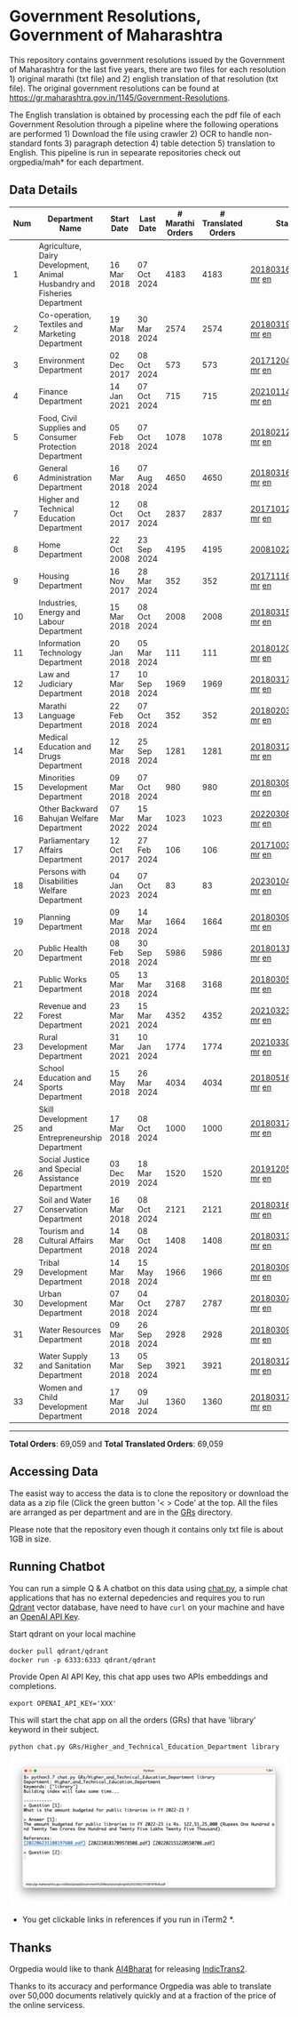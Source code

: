 # Government Resolutions, Government of Maharashtra

This repository contains government resolutions issued by the Government of Maharashtra for the last five years, there are two files for each resolution 1) original marathi (txt file) and 2) english translation of that resolution (txt file). The original government resolutions can be found at https://gr.maharashtra.gov.in/1145/Government-Resolutions.

The English translation is obtained by processing each the pdf file of each Government Resolution through a pipeline where the following operations are performed 1) Download the file using crawler 2) OCR to handle non-standard fonts 3) paragraph detection 4) table  detection 5) translation to English. This pipeline is run in sepearate repositories check out orgpedia/mah* for each department.


## Data Details

| Num | Department Name | Start Date | Last Date | # Marathi Orders | # Translated Orders | Starting Order | Last Order |
| --- | --------------- | ---------- | --------- | ---------------- | ------------------- | -------------- | ---------- |
| 1 | Agriculture, Dairy Development, Animal Husbandry and Fisheries Department | 16 Mar 2018 | 07 Oct 2024 | 4183 | 4183 | [201803161624182101.pdf](https://gr.maharashtra.gov.in/Site/Upload/Government%20Resolutions/English/201803161624182101.pdf) [mr](GRs/Agriculture,_Dairy_Development,_Animal_Husbandry_and_Fisheries_Department/201803161624182101.pdf.mr.txt) [en](GRs/Agriculture,_Dairy_Development,_Animal_Husbandry_and_Fisheries_Department/201803161624182101.pdf.en.txt) | [202410081152336701.pdf](https://gr.maharashtra.gov.in/Site/Upload/Government%20Resolutions/English/202410081152336701.pdf) [mr](GRs/Agriculture,_Dairy_Development,_Animal_Husbandry_and_Fisheries_Department/202410081152336701.pdf.mr.txt) [en](GRs/Agriculture,_Dairy_Development,_Animal_Husbandry_and_Fisheries_Department/202410081152336701.pdf.en.txt) |
| 2 | Co-operation, Textiles and Marketing Department | 19 Mar 2018 | 30 Mar 2024 | 2574 | 2574 | [201803191257576702.pdf](https://gr.maharashtra.gov.in/Site/Upload/Government%20Resolutions/English/201803191257576702.pdf) [mr](GRs/Co-operation,_Textiles_and_Marketing_Department/201803191257576702.pdf.mr.txt) [en](GRs/Co-operation,_Textiles_and_Marketing_Department/201803191257576702.pdf.en.txt) | [202403301836591302.pdf](https://gr.maharashtra.gov.in/Site/Upload/Government%20Resolutions/English/202403301836591302.pdf) [mr](GRs/Co-operation,_Textiles_and_Marketing_Department/202403301836591302.pdf.mr.txt) [en](GRs/Co-operation,_Textiles_and_Marketing_Department/202403301836591302.pdf.en.txt) |
| 3 | Environment Department | 02 Dec 2017 | 08 Oct 2024 | 573 | 573 | [201712041147216904.pdf](https://gr.maharashtra.gov.in/Site/Upload/Government%20Resolutions/English/201712041147216904.pdf) [mr](GRs/Environment_Department/201712041147216904.pdf.mr.txt) [en](GRs/Environment_Department/201712041147216904.pdf.en.txt) | [202410081251449804.pdf](https://gr.maharashtra.gov.in/Site/Upload/Government%20Resolutions/English/202410081251449804.pdf) [mr](GRs/Environment_Department/202410081251449804.pdf.mr.txt) [en](GRs/Environment_Department/202410081251449804.pdf.en.txt) |
| 4 | Finance Department | 14 Jan 2021 | 07 Oct 2024 | 715 | 715 | [202101141237329905.pdf](https://gr.maharashtra.gov.in/Site/Upload/Government%20Resolutions/English/202101141237329905.pdf) [mr](GRs/Finance_Department/202101141237329905.pdf.mr.txt) [en](GRs/Finance_Department/202101141237329905.pdf.en.txt) | [202410071607147505.pdf](https://gr.maharashtra.gov.in/Site/Upload/Government%20Resolutions/English/202410071607147505.pdf) [mr](GRs/Finance_Department/202410071607147505.pdf.mr.txt) [en](GRs/Finance_Department/202410071607147505.pdf.en.txt) |
| 5 | Food, Civil Supplies and Consumer Protection Department | 05 Feb 2018 | 07 Oct 2024 | 1078 | 1078 | [201802121244545806.pdf](https://gr.maharashtra.gov.in/Site/Upload/Government%20Resolutions/English/201802121244545806.pdf) [mr](GRs/Food,_Civil_Supplies_and_Consumer_Protection_Department/201802121244545806.pdf.mr.txt) [en](GRs/Food,_Civil_Supplies_and_Consumer_Protection_Department/201802121244545806.pdf.en.txt) | [202410041843475606.pdf](https://gr.maharashtra.gov.in/Site/Upload/Government%20Resolutions/English/202410041843475606.pdf) [mr](GRs/Food,_Civil_Supplies_and_Consumer_Protection_Department/202410041843475606.pdf.mr.txt) [en](GRs/Food,_Civil_Supplies_and_Consumer_Protection_Department/202410041843475606.pdf.en.txt) |
| 6 | General Administration Department | 16 Mar 2018 | 07 Aug 2024 | 4650 | 4650 | [201803161224022707.pdf](https://gr.maharashtra.gov.in/Site/Upload/Government%20Resolutions/English/201803161224022707.pdf) [mr](GRs/General_Administration_Department/201803161224022707.pdf.mr.txt) [en](GRs/General_Administration_Department/201803161224022707.pdf.en.txt) | [202408071601130307.pdf](https://gr.maharashtra.gov.in/Site/Upload/Government%20Resolutions/English/202408071601130307...pdf) [mr](GRs/General_Administration_Department/202408071601130307.pdf.mr.txt) [en](GRs/General_Administration_Department/202408071601130307.pdf.en.txt) |
| 7 | Higher and Technical Education Department | 12 Oct 2017 | 08 Oct 2024 | 2837 | 2837 | [201710121514029708.pdf](https://gr.maharashtra.gov.in/Site/Upload/Government%20Resolutions/English/201710121514029708.pdf) [mr](GRs/Higher_and_Technical_Education_Department/201710121514029708.pdf.mr.txt) [en](GRs/Higher_and_Technical_Education_Department/201710121514029708.pdf.en.txt) | [202410081526191108.pdf](https://gr.maharashtra.gov.in/Site/Upload/Government%20Resolutions/English/202410081526191108.pdf) [mr](GRs/Higher_and_Technical_Education_Department/202410081526191108.pdf.mr.txt) [en](GRs/Higher_and_Technical_Education_Department/202410081526191108.pdf.en.txt) |
| 8 | Home Department | 22 Oct 2008 | 23 Sep 2024 | 4195 | 4195 | [20081022.pdf](https://gr.maharashtra.gov.in/Site/Upload/Government%20Resolutions/English/20081022.pdf) [mr](GRs/Home_Department/20081022.pdf.mr.txt) [en](GRs/Home_Department/20081022.pdf.en.txt) | [202409231507589529.pdf](https://gr.maharashtra.gov.in/Site/Upload/Government%20Resolutions/English/202409231507589529.pdf) [mr](GRs/Home_Department/202409231507589529.pdf.mr.txt) [en](GRs/Home_Department/202409231507589529.pdf.en.txt) |
| 9 | Housing Department | 16 Nov 2017 | 28 Mar 2024 | 352 | 352 | [201711161447076609.pdf](https://gr.maharashtra.gov.in/Site/Upload/Government%20Resolutions/English/201711161447076609.pdf) [mr](GRs/Housing_Department/201711161447076609.pdf.mr.txt) [en](GRs/Housing_Department/201711161447076609.pdf.en.txt) | [202403281255554909.pdf](https://gr.maharashtra.gov.in/Site/Upload/Government%20Resolutions/English/202403281255554909.pdf) [mr](GRs/Housing_Department/202403281255554909.pdf.mr.txt) [en](GRs/Housing_Department/202403281255554909.pdf.en.txt) |
| 10 | Industries, Energy and Labour Department | 15 Mar 2018 | 08 Oct 2024 | 2008 | 2008 | [201803151204055010.pdf](https://gr.maharashtra.gov.in/Site/Upload/Government%20Resolutions/English/201803151204055010.pdf) [mr](GRs/Industries,_Energy_and_Labour_Department/201803151204055010.pdf.mr.txt) [en](GRs/Industries,_Energy_and_Labour_Department/201803151204055010.pdf.en.txt) | [202410081810393410.pdf](https://gr.maharashtra.gov.in/Site/Upload/Government%20Resolutions/English/202410081810393410.pdf) [mr](GRs/Industries,_Energy_and_Labour_Department/202410081810393410.pdf.mr.txt) [en](GRs/Industries,_Energy_and_Labour_Department/202410081810393410.pdf.en.txt) |
| 11 | Information Technology Department | 20 Jan 2018 | 05 Mar 2024 | 111 | 111 | [201801201843024511.pdf](https://gr.maharashtra.gov.in/Site/Upload/Government%20Resolutions/English/201801201843024511.pdf) [mr](GRs/Information_Technology_Department/201801201843024511.pdf.mr.txt) [en](GRs/Information_Technology_Department/201801201843024511.pdf.en.txt) | [202403051249430211.pdf](https://gr.maharashtra.gov.in/Site/Upload/Government%20Resolutions/English/202403051249430211.pdf) [mr](GRs/Information_Technology_Department/202403051249430211.pdf.mr.txt) [en](GRs/Information_Technology_Department/202403051249430211.pdf.en.txt) |
| 12 | Law and Judiciary Department | 17 Mar 2018 | 10 Sep 2024 | 1969 | 1969 | [201803171129290212.pdf](https://gr.maharashtra.gov.in/Site/Upload/Government%20Resolutions/English/201803171129290212.pdf) [mr](GRs/Law_and_Judiciary_Department/201803171129290212.pdf.mr.txt) [en](GRs/Law_and_Judiciary_Department/201803171129290212.pdf.en.txt) | [202409101528536812.pdf](https://gr.maharashtra.gov.in/Site/Upload/Government%20Resolutions/English/202409101528536812.pdf) [mr](GRs/Law_and_Judiciary_Department/202409101528536812.pdf.mr.txt) [en](GRs/Law_and_Judiciary_Department/202409101528536812.pdf.en.txt) |
| 13 | Marathi Language Department | 22 Feb 2018 | 07 Oct 2024 | 352 | 352 | [201802031549154233.pdf](https://gr.maharashtra.gov.in/Site/Upload/Government%20Resolutions/English/201802031549154233.pdf) [mr](GRs/Marathi_Language_Department/201802031549154233.pdf.mr.txt) [en](GRs/Marathi_Language_Department/201802031549154233.pdf.en.txt) | [202410071130311433.pdf](https://gr.maharashtra.gov.in/Site/Upload/Government%20Resolutions/English/202410071130311433.pdf) [mr](GRs/Marathi_Language_Department/202410071130311433.pdf.mr.txt) [en](GRs/Marathi_Language_Department/202410071130311433.pdf.en.txt) |
| 14 | Medical Education and Drugs Department | 12 Mar 2018 | 25 Sep 2024 | 1281 | 1281 | [201803121137094813.pdf](https://gr.maharashtra.gov.in/Site/Upload/Government%20Resolutions/English/201803121137094813.pdf) [mr](GRs/Medical_Education_and_Drugs_Department/201803121137094813.pdf.mr.txt) [en](GRs/Medical_Education_and_Drugs_Department/201803121137094813.pdf.en.txt) | [202409251301194513.pdf](https://gr.maharashtra.gov.in/Site/Upload/Government%20Resolutions/English/202409251301194513.pdf) [mr](GRs/Medical_Education_and_Drugs_Department/202409251301194513.pdf.mr.txt) [en](GRs/Medical_Education_and_Drugs_Department/202409251301194513.pdf.en.txt) |
| 15 | Minorities Development Department | 09 Mar 2018 | 07 Oct 2024 | 980 | 980 | [201803091218355314.pdf](https://gr.maharashtra.gov.in/Site/Upload/Government%20Resolutions/English/201803091218355314.pdf) [mr](GRs/Minorities_Development_Department/201803091218355314.pdf.mr.txt) [en](GRs/Minorities_Development_Department/201803091218355314.pdf.en.txt) | [202410071721546214.pdf](https://gr.maharashtra.gov.in/Site/Upload/Government%20Resolutions/English/202410071721546214.pdf) [mr](GRs/Minorities_Development_Department/202410071721546214.pdf.mr.txt) [en](GRs/Minorities_Development_Department/202410071721546214.pdf.en.txt) |
| 16 | Other Backward Bahujan Welfare Department | 07 Mar 2022 | 15 Mar 2024 | 1023 | 1023 | [202203081752439334.pdf](https://gr.maharashtra.gov.in/Site/Upload/Government%20Resolutions/English/202203081752439334.pdf) [mr](GRs/Other_Backward_Bahujan_Welfare_Department/202203081752439334.pdf.mr.txt) [en](GRs/Other_Backward_Bahujan_Welfare_Department/202203081752439334.pdf.en.txt) | [202403152313296034.pdf](https://gr.maharashtra.gov.in/Site/Upload/Government%20Resolutions/English/202403152313296034.pdf) [mr](GRs/Other_Backward_Bahujan_Welfare_Department/202403152313296034.pdf.mr.txt) [en](GRs/Other_Backward_Bahujan_Welfare_Department/202403152313296034.pdf.en.txt) |
| 17 | Parliamentary Affairs Department | 12 Oct 2017 | 27 Feb 2024 | 106 | 106 | [201710031642378615.pdf](https://gr.maharashtra.gov.in/Site/Upload/Government%20Resolutions/English/201710031642378615.pdf) [mr](GRs/Parliamentary_Affairs_Department/201710031642378615.pdf.mr.txt) [en](GRs/Parliamentary_Affairs_Department/201710031642378615.pdf.en.txt) | [202402271500283915.pdf](https://gr.maharashtra.gov.in/Site/Upload/Government%20Resolutions/English/202402271500283915.pdf) [mr](GRs/Parliamentary_Affairs_Department/202402271500283915.pdf.mr.txt) [en](GRs/Parliamentary_Affairs_Department/202402271500283915.pdf.en.txt) |
| 18 | Persons with Disabilities Welfare Department | 04 Jan 2023 | 07 Oct 2024 | 83 | 83 | [202301041906309635.pdf](https://gr.maharashtra.gov.in/Site/Upload/Government%20Resolutions/English/202301041906309635.pdf) [mr](GRs/Persons_with_Disabilities_Welfare_Department/202301041906309635.pdf.mr.txt) [en](GRs/Persons_with_Disabilities_Welfare_Department/202301041906309635.pdf.en.txt) | [202410071716452135.pdf](https://gr.maharashtra.gov.in/Site/Upload/Government%20Resolutions/English/202410071716452135.pdf) [mr](GRs/Persons_with_Disabilities_Welfare_Department/202410071716452135.pdf.mr.txt) [en](GRs/Persons_with_Disabilities_Welfare_Department/202410071716452135.pdf.en.txt) |
| 19 | Planning Department | 09 Mar 2018 | 14 Mar 2024 | 1664 | 1664 | [201803091441032716.pdf](https://gr.maharashtra.gov.in/Site/Upload/Government%20Resolutions/English/201803091441032716.pdf) [mr](GRs/Planning_Department/201803091441032716.pdf.mr.txt) [en](GRs/Planning_Department/201803091441032716.pdf.en.txt) | [202403142214460416.pdf](https://gr.maharashtra.gov.in/Site/Upload/Government%20Resolutions/English/202403142214460416.pdf) [mr](GRs/Planning_Department/202403142214460416.pdf.mr.txt) [en](GRs/Planning_Department/202403142214460416.pdf.en.txt) |
| 20 | Public Health Department | 08 Feb 2018 | 30 Sep 2024 | 5986 | 5986 | [201801311722275417.pdf](https://gr.maharashtra.gov.in/Site/Upload/Government%20Resolutions/English/201801311722275417.pdf) [mr](GRs/Public_Health_Department/201801311722275417.pdf.mr.txt) [en](GRs/Public_Health_Department/201801311722275417.pdf.en.txt) | [202409301101144917.pdf](https://gr.maharashtra.gov.in/Site/Upload/Government%20Resolutions/English/202409301101144917.pdf) [mr](GRs/Public_Health_Department/202409301101144917.pdf.mr.txt) [en](GRs/Public_Health_Department/202409301101144917.pdf.en.txt) |
| 21 | Public Works Department | 05 Mar 2018 | 13 Mar 2024 | 3168 | 3168 | [201803051515468118.pdf](https://gr.maharashtra.gov.in/Site/Upload/Government%20Resolutions/English/201803051515468118.pdf) [mr](GRs/Public_Works_Department/201803051515468118.pdf.mr.txt) [en](GRs/Public_Works_Department/201803051515468118.pdf.en.txt) | [202403131434532018.pdf](https://gr.maharashtra.gov.in/Site/Upload/Government%20Resolutions/English/202403131434532018.pdf) [mr](GRs/Public_Works_Department/202403131434532018.pdf.mr.txt) [en](GRs/Public_Works_Department/202403131434532018.pdf.en.txt) |
| 22 | Revenue and Forest Department | 23 Mar 2021 | 15 Mar 2024 | 4352 | 4352 | [202103231328393119.pdf](https://gr.maharashtra.gov.in/Site/Upload/Government%20Resolutions/English/202103231328393119.pdf) [mr](GRs/Revenue_and_Forest_Department/202103231328393119.pdf.mr.txt) [en](GRs/Revenue_and_Forest_Department/202103231328393119.pdf.en.txt) | [202403152025231419.pdf](https://gr.maharashtra.gov.in/Site/Upload/Government%20Resolutions/English/202403152025231419.pdf) [mr](GRs/Revenue_and_Forest_Department/202403152025231419.pdf.mr.txt) [en](GRs/Revenue_and_Forest_Department/202403152025231419.pdf.en.txt) |
| 23 | Rural Development Department | 31 Mar 2021 | 10 Jan 2024 | 1774 | 1774 | [202103301021181120.pdf](https://gr.maharashtra.gov.in/Site/Upload/Government%20Resolutions/English/202103301021181120.pdf) [mr](GRs/Rural_Development_Department/202103301021181120.pdf.mr.txt) [en](GRs/Rural_Development_Department/202103301021181120.pdf.en.txt) | [202401101316208620.pdf](https://gr.maharashtra.gov.in/Site/Upload/Government%20Resolutions/English/202401101316208620.pdf) [mr](GRs/Rural_Development_Department/202401101316208620.pdf.mr.txt) [en](GRs/Rural_Development_Department/202401101316208620.pdf.en.txt) |
| 24 | School Education and Sports Department | 15 May 2018 | 26 Mar 2024 | 4034 | 4034 | [201805161114241221.pdf](https://gr.maharashtra.gov.in/Site/Upload/Government%20Resolutions/English/201805161114241221.pdf) [mr](GRs/School_Education_and_Sports_Department/201805161114241221.pdf.mr.txt) [en](GRs/School_Education_and_Sports_Department/201805161114241221.pdf.en.txt) | [202403261643253021.pdf](https://gr.maharashtra.gov.in/Site/Upload/Government%20Resolutions/English/202403261643253021...pdf) [mr](GRs/School_Education_and_Sports_Department/202403261643253021.pdf.mr.txt) [en](GRs/School_Education_and_Sports_Department/202403261643253021.pdf.en.txt) |
| 25 | Skill Development and Entrepreneurship Department | 17 Mar 2018 | 08 Oct 2024 | 1000 | 1000 | [201803171322099003.pdf](https://gr.maharashtra.gov.in/Site/Upload/Government%20Resolutions/English/201803171322099003.pdf) [mr](GRs/Skill_Development_and_Entrepreneurship_Department/201803171322099003.pdf.mr.txt) [en](GRs/Skill_Development_and_Entrepreneurship_Department/201803171322099003.pdf.en.txt) | [202410081841290003.pdf](https://gr.maharashtra.gov.in/Site/Upload/Government%20Resolutions/English/202410081841290003.pdf) [mr](GRs/Skill_Development_and_Entrepreneurship_Department/202410081841290003.pdf.mr.txt) [en](GRs/Skill_Development_and_Entrepreneurship_Department/202410081841290003.pdf.en.txt) |
| 26 | Social Justice and Special Assistance Department | 03 Dec 2019 | 18 Mar 2024 | 1520 | 1520 | [201912051107011622.pdf](https://gr.maharashtra.gov.in/Site/Upload/Government%20Resolutions/English/201912051107011622.pdf) [mr](GRs/Social_Justice_and_Special_Assistance_Department/201912051107011622.pdf.mr.txt) [en](GRs/Social_Justice_and_Special_Assistance_Department/201912051107011622.pdf.en.txt) | [202403201527305922.pdf](https://gr.maharashtra.gov.in/Site/Upload/Government%20Resolutions/English/202403201527305922....pdf) [mr](GRs/Social_Justice_and_Special_Assistance_Department/202403201527305922.pdf.mr.txt) [en](GRs/Social_Justice_and_Special_Assistance_Department/202403201527305922.pdf.en.txt) |
| 27 | Soil and Water Conservation Department | 16 Mar 2018 | 08 Oct 2024 | 2121 | 2121 | [201803161247582426.pdf](https://gr.maharashtra.gov.in/Site/Upload/Government%20Resolutions/English/201803161247582426.pdf) [mr](GRs/Soil_and_Water_Conservation_Department/201803161247582426.pdf.mr.txt) [en](GRs/Soil_and_Water_Conservation_Department/201803161247582426.pdf.en.txt) | [202410081901175526.pdf](https://gr.maharashtra.gov.in/Site/Upload/Government%20Resolutions/English/202410081901175526.pdf) [mr](GRs/Soil_and_Water_Conservation_Department/202410081901175526.pdf.mr.txt) [en](GRs/Soil_and_Water_Conservation_Department/202410081901175526.pdf.en.txt) |
| 28 | Tourism and Cultural Affairs Department | 14 Mar 2018 | 08 Oct 2024 | 1408 | 1408 | [201803131542054523.pdf](https://gr.maharashtra.gov.in/Site/Upload/Government%20Resolutions/English/201803131542054523.pdf) [mr](GRs/Tourism_and_Cultural_Affairs_Department/201803131542054523.pdf.mr.txt) [en](GRs/Tourism_and_Cultural_Affairs_Department/201803131542054523.pdf.en.txt) | [202410081229102323.pdf](https://gr.maharashtra.gov.in/Site/Upload/Government%20Resolutions/English/202410081229102323.pdf) [mr](GRs/Tourism_and_Cultural_Affairs_Department/202410081229102323.pdf.mr.txt) [en](GRs/Tourism_and_Cultural_Affairs_Department/202410081229102323.pdf.en.txt) |
| 29 | Tribal Development Department | 14 Mar 2018 | 15 May 2024 | 1966 | 1966 | [201803091105184924.pdf](https://gr.maharashtra.gov.in/Site/Upload/Government%20Resolutions/English/201803091105184924.pdf) [mr](GRs/Tribal_Development_Department/201803091105184924.pdf.mr.txt) [en](GRs/Tribal_Development_Department/201803091105184924.pdf.en.txt) | [202405151126181524.pdf](https://gr.maharashtra.gov.in/Site/Upload/Government%20Resolutions/English/202405151126181524.pdf) [mr](GRs/Tribal_Development_Department/202405151126181524.pdf.mr.txt) [en](GRs/Tribal_Development_Department/202405151126181524.pdf.en.txt) |
| 30 | Urban Development Department | 07 Mar 2018 | 04 Oct 2024 | 2787 | 2787 | [201803071203178325.pdf](https://gr.maharashtra.gov.in/Site/Upload/Government%20Resolutions/English/201803071203178325.pdf) [mr](GRs/Urban_Development_Department/201803071203178325.pdf.mr.txt) [en](GRs/Urban_Development_Department/201803071203178325.pdf.en.txt) | [202410041447090925.pdf](https://gr.maharashtra.gov.in/Site/Upload/Government%20Resolutions/English/202410041447090925.....pdf) [mr](GRs/Urban_Development_Department/202410041447090925.pdf.mr.txt) [en](GRs/Urban_Development_Department/202410041447090925.pdf.en.txt) |
| 31 | Water Resources Department | 09 Mar 2018 | 26 Sep 2024 | 2928 | 2928 | [201803091034435527.pdf](https://gr.maharashtra.gov.in/Site/Upload/Government%20Resolutions/English/201803091034435527.pdf) [mr](GRs/Water_Resources_Department/201803091034435527.pdf.mr.txt) [en](GRs/Water_Resources_Department/201803091034435527.pdf.en.txt) | [202409271440438427.pdf](https://gr.maharashtra.gov.in/Site/Upload/Government%20Resolutions/English/202409271440438427.pdf) [mr](GRs/Water_Resources_Department/202409271440438427.pdf.mr.txt) [en](GRs/Water_Resources_Department/202409271440438427.pdf.en.txt) |
| 32 | Water Supply and Sanitation Department | 13 Mar 2018 | 05 Sep 2024 | 3921 | 3921 | [201803121414108428.pdf](https://gr.maharashtra.gov.in/Site/Upload/Government%20Resolutions/English/201803121414108428.pdf) [mr](GRs/Water_Supply_and_Sanitation_Department/201803121414108428.pdf.mr.txt) [en](GRs/Water_Supply_and_Sanitation_Department/201803121414108428.pdf.en.txt) | [202409051028149028.pdf](https://gr.maharashtra.gov.in/Site/Upload/Government%20Resolutions/English/202409051028149028.pdf) [mr](GRs/Water_Supply_and_Sanitation_Department/202409051028149028.pdf.mr.txt) [en](GRs/Water_Supply_and_Sanitation_Department/202409051028149028.pdf.en.txt) |
| 33 | Women and Child Development Department | 17 Mar 2018 | 09 Jul 2024 | 1360 | 1360 | [201803171539444330.pdf](https://gr.maharashtra.gov.in/Site/Upload/Government%20Resolutions/English/201803171539444330.pdf) [mr](GRs/Women_and_Child_Development_Department/201803171539444330.pdf.mr.txt) [en](GRs/Women_and_Child_Development_Department/201803171539444330.pdf.en.txt) | [202407091658179030.pdf](https://gr.maharashtra.gov.in/Site/Upload/Government%20Resolutions/English/202407091658179030.pdf) [mr](GRs/Women_and_Child_Development_Department/202407091658179030.pdf.mr.txt) [en](GRs/Women_and_Child_Development_Department/202407091658179030.pdf.en.txt) |
----------------------------------------------------------------------------------------------------

**Total Orders**: 69,059 and **Total Translated Orders**: 69,059
## Accessing Data

The easist way to access the data is to clone the repository or download the data as a zip file (Click the green button '< > Code' at the top. All the files are arranged as per department and are in the [GRs](GRs) directory.

Please note that the repository even though it contains only txt file is about 1GB in size.

## Running Chatbot

You can run a simple Q & A chatbot on this data using [chat.py](chat.py), a simple chat applications that has no external depedencies and requires you to run [Qdrant](https://qdrant.tech/) vector database, have need to have `curl` on your machine and have an [OpenAI API Key](https://help.openai.com/en/articles/4936850-where-do-i-find-my-secret-api-key).

Start qdrant on your local machine
```shell
docker pull qdrant/qdrant
docker run -p 6333:6333 qdrant/qdrant
```

Provide Open AI API Key, this chat app uses two APIs embeddings and completions.
```shell
export OPENAI_API_KEY='XXX'
```

This will start the chat app on all the orders (GRs) that have 'library' keyword in their subject.

```shell
python chat.py GRs/Higher_and_Technical_Education_Department library
```

![screenshot of running chat.py](screenshot.png)

* You get clickable links in references if you run in iTerm2 *.

## Thanks

Orgpedia would like to thank [AI4Bharat](https://ai4bharat.iitm.ac.in/) for releasing [IndicTrans2](https://github.com/AI4Bharat/IndicTrans2).

Thanks to its accuracy and performance Orgpedia was able to translate over 50,000 documents relatively quickly and at a fraction of the price of the online servicess.











